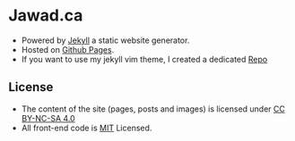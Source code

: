 # Jawad.ca
* Powered by [Jekyll](http://jekyllrb.com/) a static website generator.
* Hosted on [Github Pages](https://pages.github.com/).
* If you want to use my jekyll vim theme, I created a dedicated [Repo](https://github.com/jawadnassar/jekyll-vim-theme)

## License
* The content of the site (pages, posts and images) is licensed under [CC BY-NC-SA 4.0](http://creativecommons.org/licenses/by-nc-sa/4.0/)
* All front-end code is [MIT](https://github.com/jawadnassar/jawad.ca/blob/gh-pages/LICENSE) Licensed.


